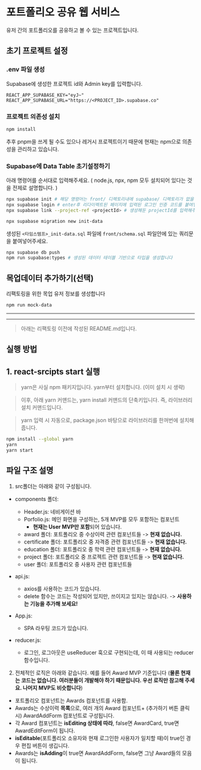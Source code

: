 # 포트폴리오 공유 웹 서비스

유저 간의 포트폴리오를 공유하고 볼 수 있는 프로젝트입니다.

## 초기 프로젝트 설정

### .env 파일 생성

Supabase에 생성한 프로젝트 id와 Admin key를 입력합니다.

```text
REACT_APP_SUPABASE_KEY="eyJ~"
REACT_APP_SUPABASE_URL="https://<PROJECT_ID>.supabase.co"
```

### 프로젝트 의존성 설치

```bash
npm install
```

추후 pnpm을 쓰게 될 수도 있으나 레거시 프로젝트이기 때문에 현재는 npm으로 의존성을 관리하고 있습니다.

### Supabase에 Data Table 초기설정하기

아래 명령어를 순서대로 입력해주세요. ( node.js, npx, npm 모두 설치되어 있다는 것을 전제로 설명합니다. )

```bash
npx supabase init # 해당 명령어는 front/ 디렉토리내에 supabase/ 디렉토리가 없을 경우만 실행합니다
npx supabase login # enter후 리다이렉트된 페이지에 입력된 로그인 인증 코드를 붙여넣어줍니다.
npx supabase link --project-ref <projectId> # 생성해둔 projectId를 입력해주세요

npx supabase migration new init-data
```

생성된 `<타임스템프>_init-data.sql` 파일에 `front/schema.sql` 파일안에 있는 쿼리문을 붙여넣어주세요.

```bash
npx supabase db push
npm run supabase:types # 생성된 데이터 테이블 기반으로 타입을 생성합니다
```

## 목업데이터 추가하기(선택)

리팩토링을 위한 목업 유저 정보를 생성합니다

```bash
npm run mock-data
```

---

---

> 아래는 리팩토링 이전에 작성된 README.md입니다.

## 실행 방법

## 1. react-srcipts start 실행

> yarn은 사실 npm 패키지입니다. yarn부터 설치합니다. (이미 설치 시 생략)

> 이후, 아래 yarn 커맨드는, yarn install 커맨드의 단축키입니다. 즉, 라이브러리 설치 커맨드입니다.

> yarn 입력 시 자동으로, package.json 바탕으로 라이브러리를 한꺼번에 설치해 줍니다.

```bash
npm install --global yarn
yarn
yarn start
```

## 파일 구조 설명

1. src폴더는 아래와 같이 구성됩니다.

- components 폴더:
  - Header.js: 네비게이션 바
  - Porfolio.js: 메인 화면을 구성하는, 5개 MVP를 모두 포함하는 컴포넌트
    - **현재는 User MVP만 포함**되어 있습니다.
  - award 폴더: 포트폴리오 중 수상이력 관련 컴포넌트들 -> **현재 없습니다.**
  - certificate 폴더: 포트폴리오 중 자격증 관련 컴포넌트들 -> **현재 없습니다.**
  - education 폴더: 포트폴리오 중 학력 관련 컴포넌트들 -> **현재 없습니다.**
  - project 폴더: 포트폴리오 중 프로젝트 관련 컴포넌트들 -> **현재 없습니다.**
  - user 폴더: 포트폴리오 중 사용자 관련 컴포넌트들

- api.js:
  - axios를 사용하는 코드가 있습니다.
  - delete 함수는 코드는 작성되어 있지만, 쓰이지고 있지는 않습니다. -> **사용하는 기능을 추가해 보세요!**
- App.js:
  - SPA 라우팅 코드가 있습니다.
- reducer.js:
  - 로그인, 로그아웃은 useReducer 훅으로 구현되는데, 이 때 사용되는 reducer 함수입니다.

2. 전체적인 로직은 아래와 같습니다. 예를 들어 Award MVP 기준입니다 (**물론 현재는 코드는 없습니다. 여러분들이 개발해야 하기 때문입니다. 우선 로직만 참고해 주세요. 나머지 MVP도 비슷합니다**)

- 포트폴리오 컴포넌트는 Awards 컴포넌트를 사용함.
- Awards는 수상이력 **목록**으로, 여러 개의 Award 컴포넌트+ (추가하기 버튼 클릭 시) AwardAddForm 컴포넌트로 구성됩니다.
- 각 Award 컴포넌트는 **isEditing 상태에 따라**, false면 AwardCard, true면 AwardEditForm이 됩니다.
- **isEditable**(포트폴리오 소유자와 현재 로그인한 사용자가 일치할 때)이 true인 경우 편집 버튼이 생깁니다.
- Awards는 **isAdding**이 true면 AwardAddForm, false면 그냥 Award들의 모음이 됩니다.
